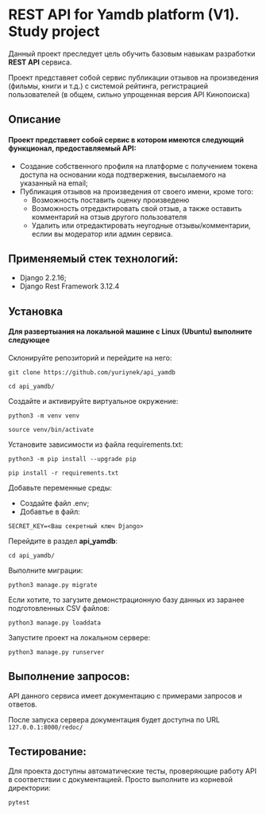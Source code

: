 # REST API for Yamdb platform (V1). Study project
Данный проект преследует цель обучить базовым навыкам разработки **REST API** сервиса.

Проект представяет собой сервис публикации отзывов на произведения (фильмы, книги и т.д.) с системой рейтинга,
регистрацией пользователей (в общем, сильно упрощенная версия API Кинопоиска)
## Описание
#### Проект представяет собой сервис в котором имеются следующий функционал, предоставляемый API:
+ Создание собственного профиля на платформе с получением токена доступа на основании кода подтвержения, высылаемого на указанный на email;
+ Публикация отзывов на произведения от своего имени, кроме того:
  + Возможность поставить оценку произведеню
  + Возможность отредактировать свой отзыв, а также оставить комментарий на отзыв другого пользователя
  + Удалить или отредактировать неугодные отзывы/комментарии, еслии вы модератор или админ сервиса.
  
## Применяемый стек технологий:
+ Django 2.2.16;
+ Django Rest Framework 3.12.4

## Установка
#### Для развертыания на локальной машине с Linux (Ubuntu) выполните следующее

Склонируйте репозиторий и перейдите на него:
```
git clone https://github.com/yuriynek/api_yamdb
```
```
cd api_yamdb/
```
Создайте и активируйте виртуальное окружение:
```
python3 -m venv venv
```
```
source venv/bin/activate
```
Установите зависимости из файла requirements.txt:
```
python3 -m pip install --upgrade pip
```
```
pip install -r requirements.txt
```
Добавьте переменные среды:
+ Создайте файл .env;
+ Добавтье в файл:
```
SECRET_KEY=<Ваш секретный ключ Django>
```
Перейдите в раздел **api_yamdb**:
```
cd api_yamdb/
```
Выполните миграции:
```
python3 manage.py migrate
```
Если хотите, то загузите демонстрационную базу данных из заранее подготовленных CSV файлов:
```
python3 manage.py loaddata
```
Запустите проект на локальном сервере:
```
python3 manage.py runserver
```

## Выполнение запросов:
API данного сервиса имеет документацию с примерами запросов и ответов.

После запуска сервера документация будет доступна по URL `127.0.0.1:8000/redoc/`

## Тестирование:
Для проекта доступны автоматические тесты, проверяющие работу API в соответствии с документацией. Просто выполните из корневой директории:
```
pytest
```
